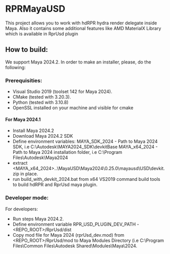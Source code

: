 # RPRMayaUSD
This project allows you to work with hdRPR hydra render delegate inside Maya. Also it contains some additional features like AMD MaterialX Library which is available in RprUsd plugin

## How to build:
We support Maya 2024.2. In order to make an installer, please, do the following:
### Prerequisities:
 - Visual Studio 2019 (toolset 142 for Maya 2024).
 - CMake (tested with 3.20.3).
 - Python (tested with 3.10.8)
 - OpenSSL installed on your machine and visible for cmake

#### For Maya 2024.1
 - Install Maya 2024.2
 - Download Maya 2024.2 SDK
 - Define environment variables:
     MAYA_SDK_2024 - Path to Maya 2024 SDK, i.e C:\Autodesk\MAYA2024_SDK\devkitBase
     MAYA_x64_2024 - Path to Maya 2024 installation folder, i.e C:\Program Files\Autodesk\Maya2024
 - extract <MAYA_x64_2024>\..\MayaUSD\Maya2024\0.25.0\mayausd\USD\devkit.zip in place.
 - run build_with_devkit_2024.bat from x64 VS2019 command build tools to build hdRPR and RprUsd maya plugin.
 
 ### Developer mode:
 For developers: 
  - Run steps Maya 2024.2.
  - Define environment variable RPR_USD_PLUGIN_DEV_PATH - <REPO_ROOT>/RprUsd/dist
  - Copy mod file for Maya 2024 (rprUsd_dev.mod) from <REPO_ROOT>/RprUsd/mod to Maya Modules Directory (i.e C:\Program Files\Common Files\Autodesk Shared\Modules\Maya\2024.
